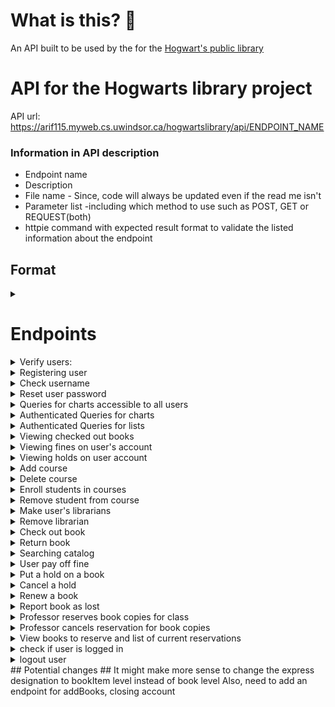# What is this? 🤔
An API built to be used by the for the [Hogwart's public library](https://abdullaharif.tech/hogwartslibrary/)

# API for the Hogwarts library project #
API url: https://arif115.myweb.cs.uwindsor.ca/hogwartslibrary/api/ENDPOINT_NAME

### Information in API description ###
* Endpoint name
* Description
* File name - Since, code will always be updated even if the read me isn't
* Parameter list -including which method to use such as POST, GET or REQUEST(both)
* httpie command with expected result format to validate the listed information about the endpoint

## Format ##
<details>
<summary> </summary>

    1. Description: 
    2. fileName.php --> /api/fileName
    3. Parameter list:
    4. httpie command:
</details>

# Endpoints #
<details>
<summary> Verify users: </summary>

    1. Description: Log the user in and then store the cookie
    2. verifyUser.php  --> /api/verifyUser
    3. Parameter list:
        Accepts POST variable:  username, password, userType
        userType (valid values) : professor, student, headmaster, user, librarian
    4. httpie command:
        http --session=/tmp/session.json --form POST https://arif115.myweb.cs.uwindsor.ca/hogwartslibrary/api/verifyUser username='hGranger' password='actors1Reserve9Vegas7Portugal9Plants' userType='librarian'
</details>

<details>
<summary> Registering user </summary>

    1. Description: Users can register for their own account if they have a registration passcode 
    2. userManagement/addUser.php --> /api/userManagement/addUsers
    3. Parameter list:
        Accepts POST variable: fname, lname, userType, username, password, passcode
        // IF user is a student we need parameter of house and major
        // If professor we need department
        userType (valid values) : professor, student, headmaster
        
    4. httpie command:
        http --session=/tmp/session.json --form POST https://arif115.myweb.cs.uwindsor.ca/hogwartslibrary/api/userManagement/addUser username='JKRowling' password='whats in a dream' userType='professor'  fname='Joanne' lname='Rowling' department='English' passcode='ENTER_THE_PASSCODE'
   
*Note: it might make sense to separate the endpoints for different user types.*
</details>

<details>
<summary> Check username </summary>

    1. Description: Check if username/email is in database
    2. userManagement/checkUserName.php  --> /api/userManagement/checkUserName
    3. Parameter list: 
         Accepts POST variable: username
    4. httpie command:
        http --session=/tmp/session.json --form POST https://arif115.myweb.cs.uwindsor.ca/hogwartslibrary/api/userManagement/checkUserName username='Snape1@hogwarts.com'

</details>

<details>
<summary> Reset user password</summary>

    1. Description: The headmaster has the power to reset user's passwords
    2. userManagement/resetPassword.php --> /api/userManagement/resetPassword
    3. Parameter list:
        Accepts POST variable: uID, uPassword, developerPassword
    4. httpie command:
        http -f --session=/tmp/session.json POST https://arif115.myweb.cs.uwindsor.ca/hogwartslibrary/api/userManagement/resetPassword uID=userID uPassword='newPasss' developerPassword='devPass'

</details>

<details>
<summary> Queries for charts accessible to all users </summary>

    1. Description: Queries used to create charts and table that give meta 
    information about the system. These queries can be accessed by guest users as well
    2. chart/guestCharts.php --> /api/chart/guestCharts
    3. Parameter list:
        Accepts request variable: chartType
        Current charts are: category,  major, allTime, houseFine, 
    4. httpie command:
         http --session=/tmp/session.json --form POST https://arif115.myweb.cs.uwindsor.ca/hogwartslibrary/api/chart/guestCharts chartType='houseFine'
         http --session=/tmp/session.json --form POST https://arif115.myweb.cs.uwindsor.ca/hogwartslibrary/api/chart/guestCharts chartType='category'
         http --session=/tmp/session.json --form POST https://arif115.myweb.cs.uwindsor.ca/hogwartslibrary/api/chart/guestCharts chartType='major'
         http --session=/tmp/session.json --form POST https://arif115.myweb.cs.uwindsor.ca/hogwartslibrary/api/chart/guestCharts chartType='allTime'

</details>

<details>
<summary> Authenticated Queries for charts </summary>

    1. Description: Queries used to create charts and table that give meta 
    information about the system. These can be accessed by the users with the correct privilege.
        privilege list - where headmaster can access result from any query
        headmaster -> librarian -> professor -> student
        This API also allows default values for some users
        So, if logged in as a student - you will receive result for the default student query
        This is useful if the front-end is flexible and can handle different queries
        Then we can change the default query in the back-end and the front-end will automatically 
        be updated. However, this will cause them to be coupled. 
        For this reason I recommend not relying on the default query and have only 
        included them for backward compatibility.
    2. chart/loggedInChart.php --> /api/chart/loggedInChart
    3. Parameter list:
        Accepts POST variable: chartType
        if headmaster
            valid values: reservationList, fineList, activeList
        if librarian
            valid values: unusedList, lostList
        if professor
            valid values: activityPerMajorAndDepartment
        if student
            valid values: numBooksPerCategory
    4. httpie command:
        if headmaster 
        http --session=/tmp/session.json --form POST https://arif115.myweb.cs.uwindsor.ca/hogwartslibrary/api/chart/loggedInChart chartType='reservationList'
        http --session=/tmp/session.json --form POST https://arif115.myweb.cs.uwindsor.ca/hogwartslibrary/api/chart/loggedInChart chartType='fineList'
        http --session=/tmp/session.json --form POST https://arif115.myweb.cs.uwindsor.ca/hogwartslibrary/api/chart/loggedInChart chartType='activeList'
        If librarian 
        http --session=/tmp/session.json --form POST https://arif115.myweb.cs.uwindsor.ca/hogwartslibrary/api/chart/loggedInChart chartType='unusedList'
        http --session=/tmp/session.json --form POST https://arif115.myweb.cs.uwindsor.ca/hogwartslibrary/api/chart/loggedInChart chartType='lostList'
        If professor
        http --session=/tmp/session.json --form POST https://arif115.myweb.cs.uwindsor.ca/hogwartslibrary/api/chart/loggedInChart chartType='activityPerMajorAndDepartment'
        If student
        http --session=/tmp/session.json --form POST https://arif115.myweb.cs.uwindsor.ca/hogwartslibrary/api/chart/loggedInChart chartType='numBooksPerCategory'
</details>

<details>
<summary>Authenticated Queries for lists </summary>

    1. Description: Queries used to create lists and tables that give meta information 
    about the system. These can be only accessed by the users of the correct userType. 
    So, to view the librarian queries you have to be a librarian. 
    2. loadList.php --> /api/loadList
    3. Parameter list:
        Accepts POST variable: listType
        if headmaster
            valid values: loadPotentialLibrarian, loadLibrarian, loadCourses, loadEnrollment, loadStudents, loadProfessor, loadMember, loadUsers
        if librarian
            valid values: loadPotentialBorrower, loadFinedMember, loadBookBarcode
    4. httpie command:
         http --session=/tmp/session.json --form POST https://arif115.myweb.cs.uwindsor.ca/hogwartslibrary/api/loadList listType='loadPotentialLibrarian'
         http --session=/tmp/session.json --form POST https://arif115.myweb.cs.uwindsor.ca/hogwartslibrary/api/loadList listType='loadLibrarian'
         http --session=/tmp/session.json --form POST https://arif115.myweb.cs.uwindsor.ca/hogwartslibrary/api/loadList listType='loadCourses'
         http --session=/tmp/session.json --form POST https://arif115.myweb.cs.uwindsor.ca/hogwartslibrary/api/loadList listType='loadEnrollment'
         http --session=/tmp/session.json --form POST https://arif115.myweb.cs.uwindsor.ca/hogwartslibrary/api/loadList listType='loadStudents'
         http --session=/tmp/session.json --form POST https://arif115.myweb.cs.uwindsor.ca/hogwartslibrary/api/loadList listType='loadProfessor'
         http --session=/tmp/session.json --form POST https://arif115.myweb.cs.uwindsor.ca/hogwartslibrary/api/loadList listType='loadMember'
         http --session=/tmp/session.json --form POST https://arif115.myweb.cs.uwindsor.ca/hogwartslibrary/api/loadList listType='loadUsers'

         http --session=/tmp/session.json --form POST https://arif115.myweb.cs.uwindsor.ca/hogwartslibrary/api/loadList listType='loadPotentialBorrower'
         http --session=/tmp/session.json --form POST https://arif115.myweb.cs.uwindsor.ca/hogwartslibrary/api/loadList listType='loadFinedMember'
         http --session=/tmp/session.json --form POST https://arif115.myweb.cs.uwindsor.ca/hogwartslibrary/api/loadList listType='loadBookBarcode'

</details>

<details>
<summary> Viewing checked out books </summary>

    1. Description:  Users can view books checked on their account
    2. user/userCheckedOut.php --> /api/user/userCheckedOut
    3. Parameter list:
    4. httpie command:
         http --session=/tmp/session.json --form POST https://arif115.myweb.cs.uwindsor.ca/hogwartslibrary/api/user/userCheckedOut

</details>

<details>
<summary> Viewing fines on user's account</summary>

    1. Description: Users can view the fines on their account
    2. user/userFines.php --> /api/user/userFines
    3. Parameter list:
        Accepts POST variable: listType: distinguish if we just want the total fine or a 
        list of the transaction with fines
        listType=getOutstandingFineOnAccount - retrieves the amount the user owes
        listType=getTransactionWithFines - retrieves all fines where the user had a fine 
        Future - May not show fines that are no longer relevant - e.g. over the 
        total outstanding fine on the user's account
    4. httpie command:
         http --session=/tmp/session.json --form POST https://arif115.myweb.cs.uwindsor.ca/hogwartslibrary/api/user/userFines listType='getOutstandingFineOnAccount'
         http --session=/tmp/session.json --form POST https://arif115.myweb.cs.uwindsor.ca/hogwartslibrary/api/user/userFines listType='getTransactionWithFines'
</details>

<details>
<summary> Viewing holds on user account </summary>

    1. Description: Users can view and track their holds
    2. user/userHolds.php --> /api/user/userHolds
    3. Parameter list:
    4. httpie command:
         http --session=/tmp/session.json --form POST https://arif115.myweb.cs.uwindsor.ca/hogwartslibrary/api/user/userHolds

</details>

<details>
<summary>Add course </summary>

    1. Description: Headmaster can add courses to the database
    2. headmaster/addCourses.php --> /api/headmaster/addCourses
    3. Parameter list: courseName & professorID
        Accepts POST variable: 
    4. httpie command:
         http --session=/tmp/session.json --form POST https://arif115.myweb.cs.uwindsor.ca/hogwartslibrary/api/headmaster/addCourses courseName='The language of magic' professorID=397

</details>

<details>
<summary> Delete course</summary>

    1. Description: Headmaster can delete courses from the database
    2. headmaster/deleteCourses.php --> /api/headmaster/deleteCourses
    3. Parameter list: 
        Accepts POST variable: courseID
    4. httpie command:
         http --session=/tmp/session.json --form POST https://arif115.myweb.cs.uwindsor.ca/hogwartslibrary/api/headmaster/deleteCourses courseID=26

</details>

<details>
<summary> Enroll students in courses</summary>

    1. Description: The headmaster can enroll students into the courses they are going 
    to take this semester 
    2. headmaster/addEnrollment.php --> /api/headmaster/addEnrollment
    3. Parameter list: 
        Accepts POST variable: courseID, studentID
    4. httpie command:
        http --session=/tmp/session.json --form POST https://arif115.myweb.cs.uwindsor.ca/hogwartslibrary/api/headmaster/addEnrollment courseID=4 studentID=18

</details>

<details>
<summary> Remove student from course</summary>

    1. Description: The headmaster can also remove students from their classes
    2. headmaster/deleteEnrollment.php --> /api/headmaster/deleteEnrollment
    3. Parameter list: 
        Accepts POST variable: enrollmentNumber
    4. httpie command:
         http --session=/tmp/session.json --form POST https://arif115.myweb.cs.uwindsor.ca/hogwartslibrary/api/headmaster/deleteEnrollment enrollmentNumber=18

</details>

<details>
<summary> Make user's librarians</summary>

    1. Description: Allow headmaster to grant librarian privileges to users
    2. headmaster/addLibrarian.php --> /api/headmaster/addLibrarian
    3. Parameter list:
        Accepts POST variable: userID
    4. httpie command:  http --session=/tmp/session.json --form POST https://arif115.myweb.cs.uwindsor.ca/hogwartslibrary/api/headmaster/addLibrarian userID=589

</details>

<details>
<summary> Remove librarian</summary>

    1. Description: This api will be used to revoke librarian privileges from an account. 
    In the back-end we mark the librarian account as deactivated instead of 
    deleting them, to ensure integrity
    2. headmaster/deleteLibrarian.php --> /api/headmaster/deleteLibrarian
    3. Parameter list:
        Accepts POST variable: userID
    4. httpie command:
        http --session=/tmp/session.json --form POST https://arif115.myweb.cs.uwindsor.ca/hogwartslibrary/api/headmaster/deleteLibrarian userID=589

</details>

<details>
<summary> Check out book</summary>

    1. Description: Endpoint used by librarian's to checkout book to users
    2. librarian/checkOut.php --> /api/librarian/checkOut
    3. Parameter list:
        Accepts POST variable: bookBarcode, borrowedBy
    4. httpie command:  http -f --session=/tmp/session.json POST https://arif115.myweb.cs.uwindsor.ca/hogwartslibrary/api/librarian/checkOut bookBarcode=902773774468 borrowedBy=2

</details>

<details>
<summary> Return book </summary>

    1. Description:  Endpoint used by librarian's to return book for users. When book is returned we add fine to the user's account, store the librarian who returned the book. We also decrement the numberOfBooks on the members account. And, if the book is on hold, we reserve the book to the first user in line.
    2. librarian/returnBook.php --> /api/librarian/returnBook
    3. Parameter list: 
        Accepts POST variable: bookBarcode
    4. httpie command:
         http -f --session=/tmp/session.json POST https://arif115.myweb.cs.uwindsor.ca/hogwartslibrary/api/librarian/returnBook bookBarcode=902773774468 

</details>

<details>
<summary> Searching catalog </summary>

    1. Description: API used to search the catalog. You can search for books title, 
    author, ISBN, tag or keyword which searches through all of the other search method
    2. library/searchCatalogue.php --> /api/library/searchCatalogue
    3. Parameter list:
        Accepts REQUEST variable: searchType, searchWord
            searchType (valid values): keyword, title, author, ISBN, tag
    4. httpie command:

</details>

<details>
<summary> User pay off fine</summary>

    1. Description: A librarian can authorize a payment toward user fines
    2. librarian/payFine.php --> /api/librarian/payFine
    3. Parameter list:
        Accepts POST variable: pay, userID
    4. httpie command: 
         http -f --session=/tmp/session.json POST https://arif115.myweb.cs.uwindsor.ca/hogwartslibrary/api/librarian/payFine pay=40 userID=5

</details>

<details>
<summary> Put a hold on a book</summary>

    1. Description: Endpoint handles the case where either a user tries to place a hold on a book,a librarian places a hold on the behalf of a user or either of those two cases where the book is also reserved for a class
    2. library/holdBook.php --> /api/library/holdBook
    3. Parameter list:
        Accepts POST variable: bookISBN 
        if librarian is placing hold on behalf of user: userID
        If hold is for a book reserved for course: courseID
    4. httpie command:
        http -f --session=/tmp/session.json POST https://arif115.myweb.cs.uwindsor.ca/hogwartslibrary/api/library/holdBooks userID=500  bookISBN='978-1-6685-9857-3'

</details>

<details>
<summary> Cancel a hold</summary>

    1. Description: Allow user to cancel a hold or a librarian to cancel a hold on their behalf. If there are other users waiting for a book, the book will be reserved for them. 
    2. library/cancelHoldBooks.php --> /api/library/cancelHoldBooks
    3. Parameter list:
        Accepts POST variable: holdID
        if librarian: userID
    4. httpie command:
        http -f --session=/tmp/session.json POST https://arif115.myweb.cs.uwindsor.ca/hogwartslibrary/api/library/cancelHoldBooks userID=50  holdID=14

</details>

<details>
<summary> Renew a book</summary>

    1. Description: Allow users to renew books if there are no holds on the book. A book can be renewed a maximum of two times
    2. library/renewBooks.php --> /api/library/renewBooks
    3. Parameter list:
        Accepts POST variable: bookBarcode, userID (if librarian)
    4. httpie command:
         http -f --session=/tmp/session.json POST https://arif115.myweb.cs.uwindsor.ca/hogwartslibrary/api/library/renewBooks bookBarcode=902773774468 userID=2

</details>

<details>
<summary> Report book as lost</summary>

    1. Description: A user can report a book as lost and then pay off a portion of the cost of buying the book. A librarian CANNOT report a book as lost on behalf of a user
    2. library/lostBook.php --> /api/library/lostBook
    3. Parameter list:
        Accepts POST variable: bookBarcode
    4. httpie command:
         http -f --session=/tmp/session.json POST https://arif115.myweb.cs.uwindsor.ca/hogwartslibrary/api/library/lostBook bookBarcode=902773770485

</details>

<details>
<summary> Professor reserves book copies for class </summary>

    1. Description: Professors can reserve up to 10 of any book for any of their course, this will make it so only students of that class can place a hold and checkout those books.
    2. reservation/addReservation.php --> /api/reservation/addReservation
    3. Parameter list:
        Accepts POST variable: courseID, bookISBN, numCopies - userID(if librarian)
    4. httpie command:
         http -f --session=/tmp/session.json POST https://arif115.myweb.cs.uwindsor.ca/hogwartslibrary/api/reservation/addReservation courseID=18 bookISBN='978-0-6514-7775-8' numCopies=10 userID=577

</details>

<details>
<summary>Professor cancels reservation for book copies</summary>

    1. Description: Remove all copies of the reserved book for the given course
    2. reservation/deleteReservation.php --> /api/reservation/deleteReservation
    3. Parameter list:
        Accepts POST variable: courseID, bookISBN - userID(if librarian)
    4. httpie command:
        http -f --session=/tmp/session.json POST https://arif115.myweb.cs.uwindsor.ca/hogwartslibrary/api/reservation/deleteReservation courseID=18 bookISBN='978-0-6514-7775-8' userID=577

</details>

<details>
<summary> View books to reserve and list of current reservations</summary>

    1. Description: Lists related to reserving books, will be re factored into separate endpoint later
    2. reservation/reservationList.php --> /api/reservation/reservationList
    3. Parameter list:
        Accepts POST variable: listType
        listType valid values: loadReservedBooks, loadCoursesStudent, loadCoursesProfessor, loadAvailableBooks, loadProfessor
        for loadReservedBooks - we need a courseID - these should really be their own endpoint...
        If librarian: we must put in userID
    4. httpie command:
            -  http --session=/tmp/session.json --form POST https://arif115.myweb.cs.uwindsor.ca/hogwartslibrary/api/reservation/reservationList listType='loadCoursesProfessor' userID=3
            - http --session=/tmp/session.json --form POST https://arif115.myweb.cs.uwindsor.ca/hogwartslibrary/api/reservation/reservationList listType='loadAvailableBooks'
            - http --session=/tmp/session.json --form POST https://arif115.myweb.cs.uwindsor.ca/hogwartslibrary/api/reservation/reservationList listType='loadProfessor'

</details>

<details>
<summary> check if user is logged in</summary>

    1. Description: returns true if user is logged in and false if they are not 
    2. user/isLoggedIn.php --> /api/user/isLoggedIn
    3. Parameter list:
    4. httpie command: 
         http --session=/tmp/session.json --form POST https://arif115.myweb.cs.uwindsor.ca/hogwartslibrary/api/user/isLoggedIn

</details>

<details>
<summary> logout user</summary>

    1. Description: Logout the user
    2. user/logout.php --> /api/user/logout
    3. Parameter list:
    4. httpie command: 
         http --session=/tmp/session.json --form POST https://arif115.myweb.cs.uwindsor.ca/hogwartslibrary/api/user/logout

</details>
## Potential changes ##
It might make more sense to change the express designation to bookItem level instead of book level
Also, need to add an endpoint for addBooks, closing account